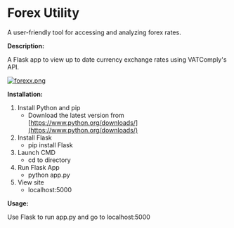 # Forex Utility

A user-friendly tool for accessing and analyzing forex rates.

**Description:**

A Flask app to view up to date currency exchange rates using VATComply's API.

[![forexx.png](https://i.postimg.cc/mkDKknnY/forexx.png)](https://postimg.cc/N93dPdBF)

**Installation:**

1. Install Python and pip
    * Download the latest version from [https://www.python.org/downloads/](https://www.python.org/downloads/)
2. Install Flask
    * pip install Flask
3. Launch CMD
    * cd to directory
4. Run Flask App
    * python app.py
5. View site
    * localhost:5000

**Usage:**

Use Flask to run app.py and go to localhost:5000
